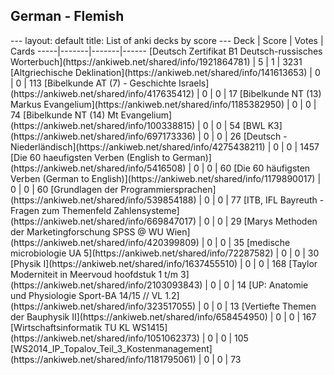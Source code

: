 <h2>German  -  Flemish</h2>
---
layout: default
title: List of anki decks by score
---
Deck | Score | Votes | Cards
-----|-------|-------|------
[Deutsch Zertifikat B1 Deutsch-russisches Worterbuch](https://ankiweb.net/shared/info/1921864781) | 5 | 1 | 3231
[Altgriechische Deklination](https://ankiweb.net/shared/info/141613653) | 0 | 0 | 113
[Bibelkunde AT (7) - Geschichte Israels](https://ankiweb.net/shared/info/417635412) | 0 | 0 | 17
[Bibelkunde NT (13) Markus Evangelium](https://ankiweb.net/shared/info/1185382950) | 0 | 0 | 74
[Bibelkunde NT (14) Mt Evangelium](https://ankiweb.net/shared/info/100338815) | 0 | 0 | 54
[BWL K3](https://ankiweb.net/shared/info/697173336) | 0 | 0 | 26
[Deutsch - Niederländisch](https://ankiweb.net/shared/info/4275438211) | 0 | 0 | 1457
[Die 60 haeufigsten Verben (English to German)](https://ankiweb.net/shared/info/5416508) | 0 | 0 | 60
[Die 60 häufigsten Verben (German to English)](https://ankiweb.net/shared/info/1179890017) | 0 | 0 | 60
[Grundlagen der Programmiersprachen](https://ankiweb.net/shared/info/539854188) | 0 | 0 | 77
[ITB,  IFL Bayreuth - Fragen zum Themenfeld Zahlensysteme](https://ankiweb.net/shared/info/669847017) | 0 | 0 | 29
[Marys Methoden der Marketingforschung SPSS @ WU Wien](https://ankiweb.net/shared/info/420399809) | 0 | 0 | 35
[medische microbiologie UA 5](https://ankiweb.net/shared/info/72287582) | 0 | 0 | 30
[Physik I](https://ankiweb.net/shared/info/1637455510) | 0 | 0 | 168
[Taylor Moderniteit in Meervoud hoofdstuk 1 t/m 3](https://ankiweb.net/shared/info/2103093843) | 0 | 0 | 14
[UP: Anatomie und Physiologie Sport-BA 14/15 // VL 1.2](https://ankiweb.net/shared/info/323517055) | 0 | 0 | 13
[Vertiefte Themen der Bauphysik II](https://ankiweb.net/shared/info/658454950) | 0 | 0 | 167
[Wirtschaftsinformatik TU KL WS1415](https://ankiweb.net/shared/info/1051062373) | 0 | 0 | 105
[WS2014_IP_Topalov_Teil_3_Kostenmanagement](https://ankiweb.net/shared/info/1181795061) | 0 | 0 | 73
